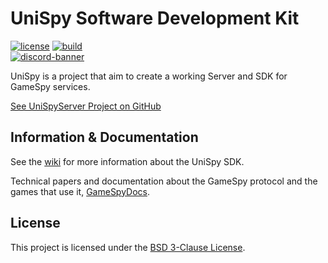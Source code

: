# UniSpy Software Development Kit

[![license](https://img.shields.io/github/license/GameProgressive/UniSpySDK.svg)](../LICENSE)
[![build](https://github.com/GameProgressive/UniSpySDK/actions/workflows/cmake.yml/badge.svg?branch=master)](https://github.com/GameProgressive/UniSpySDK/)\
[![discord-banner](https://discord.com/api/guilds/512314008079171615/widget.png?style=banner2)](https://discord.gg/NpggYaD)

UniSpy is a project that aim to create a working Server and SDK for GameSpy services.

[See UniSpyServer Project on GitHub](https://github.com/GameProgressive/UniSpyServer)

## Information & Documentation
See the [wiki](https://github.com/GameProgressive/UniSpySDK/wiki) for more information about the UniSpy SDK.

Technical papers and documentation about the GameSpy protocol and the games that use it, [GameSpyDocs](https://github.com/GameProgressive/GameSpyDocs).

## License
This project is licensed under the [BSD 3-Clause License](../LICENSE).
